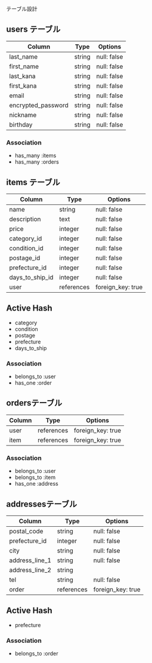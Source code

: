  テーブル設計

## users テーブル

| Column             | Type    | Options     |
| ------------------ | ------- | ----------- |
| last_name          | string  | null: false |
| first_name         | string  | null: false |
| last_kana          | string  | null: false |
| first_kana         | string  | null: false |
| email              | string  | null: false |
| encrypted_password | string  | null: false |
| nickname           | string  | null: false |
| birthday           | string  | null: false |

### Association

- has_many :items
- has_many :orders

## items テーブル

| Column          | Type       | Options           |
| --------------- | ---------- | ----------------- |
| name            | string     | null: false       |
| description     | text       | null: false       |
| price           | integer    | null: false       |
| category_id     | integer    | null: false       |
| condition_id    | integer    | null: false       |
| postage_id      | integer    | null: false       |
| prefecture_id   | integer    | null: false       |
| days_to_ship_id | integer    | null: false       |
| user            | references | foreign_key: true |

## Active Hash
- category
- condition
- postage
- prefecture
- days_to_ship

### Association

- belongs_to :user
- has_one    :order

##  ordersテーブル

| Column        | Type       | Options           |
| ------------- | ---------- | ------------------|
| user          | references | foreign_key: true |
| item          | references | foreign_key: true |

### Association
- belongs_to :user
- belongs_to :item
- has_one    :address

##  addressesテーブル

| Column         | Type       | Options           |
| -------------  | ---------- | ------------------|
| postal_code    | string     | null: false       |
| prefecture_id  | integer    | null: false       |
| city           | string     | null: false       |
| address_line_1 | string     | null: false       |
| address_line_2 | string     |                   |
| tel            | string     | null: false       |
| order          | references | foreign_key: true |


## Active Hash
- prefecture

### Association
- belongs_to :order
